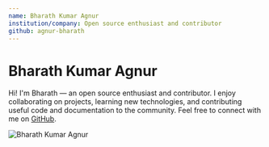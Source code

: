 ```yaml
---
name: Bharath Kumar Agnur
institution/company: Open source enthusiast and contributor
github: agnur-bharath
---
```


# Bharath Kumar Agnur

Hi! I'm Bharath — an open source enthusiast and contributor. I enjoy collaborating on projects, learning new technologies, and contributing useful code and documentation to the community. Feel free to connect with me on [GitHub](https://github.com/agnur-bharath).

![Bharath Kumar Agnur](../../static/images/Bharath.jpg)

